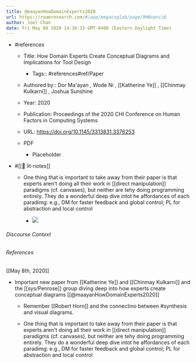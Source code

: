 ```yaml
---
title: @maayanHowDomainExperts2020
url: https://roamresearch.com/#/app/megacoglab/page/9HNxpnci6
author: Joel Chan
date: Fri May 08 2020 14:36:33 GMT-0400 (Eastern Daylight Time)
---
```


- #references

    - Title: How Domain Experts Create Conceptual Diagrams and Implications for Tool Design

        - Tags:: #references#ref/Paper

    - Authored by::  Dor Ma'ayan ,  Wode Ni ,  [[Katherine Ye]] ,  [[Chinmay Kulkarni]] ,  Joshua Sunshine

    - Year: 2020

    - Publication: Proceedings of the 2020 CHI Conference on Human Factors in Computing Systems

    - URL: https://doi.org/10.1145/3313831.3376253

    - PDF

        - Placeholder
- #[[📝 lit-notes]]

    - One thing that is important to take away from their paper is that experts aren't doing all their work in [[direct manipulation]] paradigms (cf. canvases), but neither are tehy doing programming entirely. They do a wonderful deep dive intot he affordances of each paradimg: e.g., DM for faster feedback and global control; PL for abstraction and local control

        - ![](https://firebasestorage.googleapis.com/v0/b/firescript-577a2.appspot.com/o/imgs%2Fapp%2Fmegacoglab%2Fp443b9ZFR7.png?alt=media&token=655d2486-b159-4487-9e85-8ae14b6b7a6b)

###### Discourse Context



###### References

[[May 8th, 2020]]

- Important new paper from [[Katherine Ye]] and [[Chinmay Kulkarni]] and the [[sys/Penrose]] group diving deep into how experts create conceptual diagrams [[@maayanHowDomainExperts2020]]

    - Remember [[Robert Horn]] and the connectino between #synthesis and visual diagrams.

    - One thing that is important to take away from their paper is that experts aren't doing all their work in [[direct manipulation]] paradigms (cf. canvases), but neither are tehy doing programming entirely. They do a wonderful deep dive intot he affordances of each paradimg: e.g., DM for faster feedback and global control; PL for abstraction and local control
